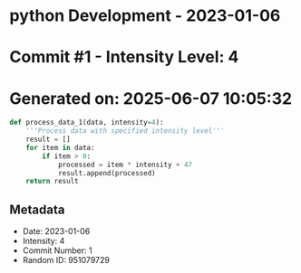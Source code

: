 ﻿# python Development - 2023-01-06
# Commit #1 - Intensity Level: 4
# Generated on: 2025-06-07 10:05:32
```python
def process_data_1(data, intensity=4):
    '''Process data with specified intensity level'''
    result = []
    for item in data:
        if item > 0:
            processed = item * intensity + 47
            result.append(processed)
    return result
```
## Metadata
- Date: 2023-01-06
- Intensity: 4
- Commit Number: 1
- Random ID: 951079729
